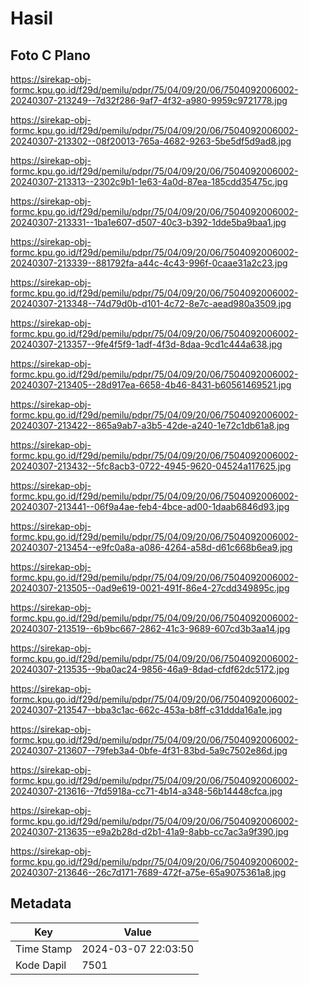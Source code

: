 # Hasil

## Foto C Plano

https://sirekap-obj-formc.kpu.go.id/f29d/pemilu/pdpr/75/04/09/20/06/7504092006002-20240307-213249--7d32f286-9af7-4f32-a980-9959c9721778.jpg

https://sirekap-obj-formc.kpu.go.id/f29d/pemilu/pdpr/75/04/09/20/06/7504092006002-20240307-213302--08f20013-765a-4682-9263-5be5df5d9ad8.jpg

https://sirekap-obj-formc.kpu.go.id/f29d/pemilu/pdpr/75/04/09/20/06/7504092006002-20240307-213313--2302c9b1-1e63-4a0d-87ea-185cdd35475c.jpg

https://sirekap-obj-formc.kpu.go.id/f29d/pemilu/pdpr/75/04/09/20/06/7504092006002-20240307-213331--1ba1e607-d507-40c3-b392-1dde5ba9baa1.jpg

https://sirekap-obj-formc.kpu.go.id/f29d/pemilu/pdpr/75/04/09/20/06/7504092006002-20240307-213339--881792fa-a44c-4c43-996f-0caae31a2c23.jpg

https://sirekap-obj-formc.kpu.go.id/f29d/pemilu/pdpr/75/04/09/20/06/7504092006002-20240307-213348--74d79d0b-d101-4c72-8e7c-aead980a3509.jpg

https://sirekap-obj-formc.kpu.go.id/f29d/pemilu/pdpr/75/04/09/20/06/7504092006002-20240307-213357--9fe4f5f9-1adf-4f3d-8daa-9cd1c444a638.jpg

https://sirekap-obj-formc.kpu.go.id/f29d/pemilu/pdpr/75/04/09/20/06/7504092006002-20240307-213405--28d917ea-6658-4b46-8431-b60561469521.jpg

https://sirekap-obj-formc.kpu.go.id/f29d/pemilu/pdpr/75/04/09/20/06/7504092006002-20240307-213422--865a9ab7-a3b5-42de-a240-1e72c1db61a8.jpg

https://sirekap-obj-formc.kpu.go.id/f29d/pemilu/pdpr/75/04/09/20/06/7504092006002-20240307-213432--5fc8acb3-0722-4945-9620-04524a117625.jpg

https://sirekap-obj-formc.kpu.go.id/f29d/pemilu/pdpr/75/04/09/20/06/7504092006002-20240307-213441--06f9a4ae-feb4-4bce-ad00-1daab6846d93.jpg

https://sirekap-obj-formc.kpu.go.id/f29d/pemilu/pdpr/75/04/09/20/06/7504092006002-20240307-213454--e9fc0a8a-a086-4264-a58d-d61c668b6ea9.jpg

https://sirekap-obj-formc.kpu.go.id/f29d/pemilu/pdpr/75/04/09/20/06/7504092006002-20240307-213505--0ad9e619-0021-491f-86e4-27cdd349895c.jpg

https://sirekap-obj-formc.kpu.go.id/f29d/pemilu/pdpr/75/04/09/20/06/7504092006002-20240307-213519--6b9bc667-2862-41c3-9689-607cd3b3aa14.jpg

https://sirekap-obj-formc.kpu.go.id/f29d/pemilu/pdpr/75/04/09/20/06/7504092006002-20240307-213535--9ba0ac24-9856-46a9-8dad-cfdf62dc5172.jpg

https://sirekap-obj-formc.kpu.go.id/f29d/pemilu/pdpr/75/04/09/20/06/7504092006002-20240307-213547--bba3c1ac-662c-453a-b8ff-c31ddda16a1e.jpg

https://sirekap-obj-formc.kpu.go.id/f29d/pemilu/pdpr/75/04/09/20/06/7504092006002-20240307-213607--79feb3a4-0bfe-4f31-83bd-5a9c7502e86d.jpg

https://sirekap-obj-formc.kpu.go.id/f29d/pemilu/pdpr/75/04/09/20/06/7504092006002-20240307-213616--7fd5918a-cc71-4b14-a348-56b14448cfca.jpg

https://sirekap-obj-formc.kpu.go.id/f29d/pemilu/pdpr/75/04/09/20/06/7504092006002-20240307-213635--e9a2b28d-d2b1-41a9-8abb-cc7ac3a9f390.jpg

https://sirekap-obj-formc.kpu.go.id/f29d/pemilu/pdpr/75/04/09/20/06/7504092006002-20240307-213646--26c7d171-7689-472f-a75e-65a9075361a8.jpg


## Metadata

| Key        | Value               |
| ---------- | ------------------- |
| Time Stamp | 2024-03-07 22:03:50 |
| Kode Dapil | 7501                |



